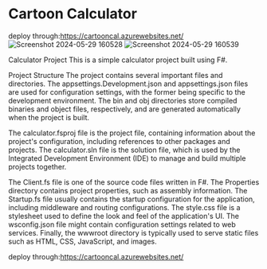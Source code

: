 # Cartoon Calculator
deploy through:https://cartooncal.azurewebsites.net/
![Screenshot 2024-05-29 160528](https://github.com/SilichanhTechForge/cartoon/assets/165264750/11b361da-66ce-4dc6-ba58-6991957d0bd9)
![Screenshot 2024-05-29 160539](https://github.com/SilichanhTechForge/cartoon/assets/165264750/121db90a-5bd0-4f51-8beb-a1f92e3be1b6)

Calculator Project
This is a simple calculator project built using F#.

Project Structure
The project contains several important files and directories. The appsettings.Development.json and appsettings.json files are used for configuration settings, with the former being specific to the development environment. The bin and obj directories store compiled binaries and object files, respectively, and are generated automatically when the project is built.

The calculator.fsproj file is the project file, containing information about the project's configuration, including references to other packages and projects. The calculator.sln file is the solution file, which is used by the Integrated Development Environment (IDE) to manage and build multiple projects together.

The Client.fs file is one of the source code files written in F#. The Properties directory contains project properties, such as assembly information. The Startup.fs file usually contains the startup configuration for the application, including middleware and routing configurations. The style.css file is a stylesheet used to define the look and feel of the application's UI. The wsconfig.json file might contain configuration settings related to web services. Finally, the wwwroot directory is typically used to serve static files such as HTML, CSS, JavaScript, and images.

deploy through:https://cartooncal.azurewebsites.net/
